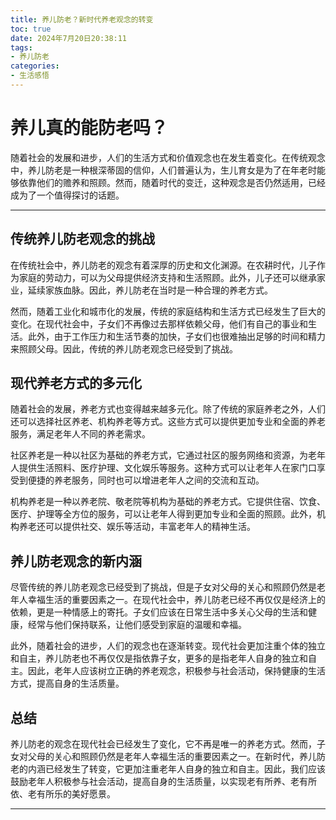 ```yaml
---
title: 养儿防老？新时代养老观念的转变
toc: true
date: 2024年7月20日20:38:11
tags:
- 养儿防老
categories:
- 生活感悟
---
```

# 养儿真的能防老吗？

随着社会的发展和进步，人们的生活方式和价值观念也在发生着变化。在传统观念中，养儿防老是一种根深蒂固的信仰，人们普遍认为，生儿育女是为了在年老时能够依靠他们的赡养和照顾。然而，随着时代的变迁，这种观念是否仍然适用，已经成为了一个值得探讨的话题。

---

## 传统养儿防老观念的挑战

在传统社会中，养儿防老的观念有着深厚的历史和文化渊源。在农耕时代，儿子作为家庭的劳动力，可以为父母提供经济支持和生活照顾。此外，儿子还可以继承家业，延续家族血脉。因此，养儿防老在当时是一种合理的养老方式。

然而，随着工业化和城市化的发展，传统的家庭结构和生活方式已经发生了巨大的变化。在现代社会中，子女们不再像过去那样依赖父母，他们有自己的事业和生活。此外，由于工作压力和生活节奏的加快，子女们也很难抽出足够的时间和精力来照顾父母。因此，传统的养儿防老观念已经受到了挑战。

## 现代养老方式的多元化

随着社会的发展，养老方式也变得越来越多元化。除了传统的家庭养老之外，人们还可以选择社区养老、机构养老等方式。这些方式可以提供更加专业和全面的养老服务，满足老年人不同的养老需求。

社区养老是一种以社区为基础的养老方式，它通过社区的服务网络和资源，为老年人提供生活照料、医疗护理、文化娱乐等服务。这种方式可以让老年人在家门口享受到便捷的养老服务，同时也可以增进老年人之间的交流和互动。

机构养老是一种以养老院、敬老院等机构为基础的养老方式。它提供住宿、饮食、医疗、护理等全方位的服务，可以让老年人得到更加专业和全面的照顾。此外，机构养老还可以提供社交、娱乐等活动，丰富老年人的精神生活。

## 养儿防老观念的新内涵

尽管传统的养儿防老观念已经受到了挑战，但是子女对父母的关心和照顾仍然是老年人幸福生活的重要因素之一。在现代社会中，养儿防老已经不再仅仅是经济上的依赖，更是一种情感上的寄托。子女们应该在日常生活中多关心父母的生活和健康，经常与他们保持联系，让他们感受到家庭的温暖和幸福。

此外，随着社会的进步，人们的观念也在逐渐转变。现代社会更加注重个体的独立和自主，养儿防老也不再仅仅是指依靠子女，更多的是指老年人自身的独立和自主。因此，老年人应该树立正确的养老观念，积极参与社会活动，保持健康的生活方式，提高自身的生活质量。

## 总结

养儿防老的观念在现代社会已经发生了变化，它不再是唯一的养老方式。然而，子女对父母的关心和照顾仍然是老年人幸福生活的重要因素之一。在新时代，养儿防老的内涵已经发生了转变，它更加注重老年人自身的独立和自主。因此，我们应该鼓励老年人积极参与社会活动，提高自身的生活质量，以实现老有所养、老有所依、老有所乐的美好愿景。

---



